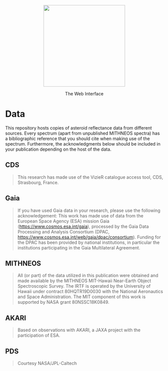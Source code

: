 <p align="center">
  <img width="260" src="https://raw.githubusercontent.com/maxmahlke/classy/master/docs/_static/logo_classy.svg">
</p>

<p align="center">
  The Web Interface
</p>


# Data

This repository hosts copies of asteroid reflectance data from different
sources. Every spectrum (apart from unpublished MITHNEOS spectra) has a
bibliographic reference that you should cite when making use of the
spectrum. Furthermore, the acknowledgments below should be included in your
publication depending on the host of the data.

## CDS

> This research has made use of the VizieR catalogue access tool, CDS, Strasbourg, France.

## Gaia

> If you have used Gaia data in your research, please use the following
> acknowledgement: This work has made use of data from the European Space
> Agency (ESA) mission Gaia (https://www.cosmos.esa.int/gaia), processed by the
> Gaia Data Processing and Analysis Consortium (DPAC,
> https://www.cosmos.esa.int/web/gaia/dpac/consortium). Funding for the DPAC
> has been provided by national institutions, in particular the institutions
> participating in the Gaia Multilateral Agreement.

## MITHNEOS

> All (or part) of the data utilized in this publication were obtained and made
> available by the MITHNEOS MIT-Hawaii Near-Earth Object Spectroscopic Survey.
> The IRTF is operated by the University of Hawaii under contract 80HQTR19D0030
> with the National Aeronautics and Space Administration. The MIT component of
> this work is supported by NASA grant 80NSSC18K0849.

## AKARI

> Based on observations with AKARI, a JAXA project with the participation of ESA.

## PDS

> Courtesy NASA/JPL-Caltech
